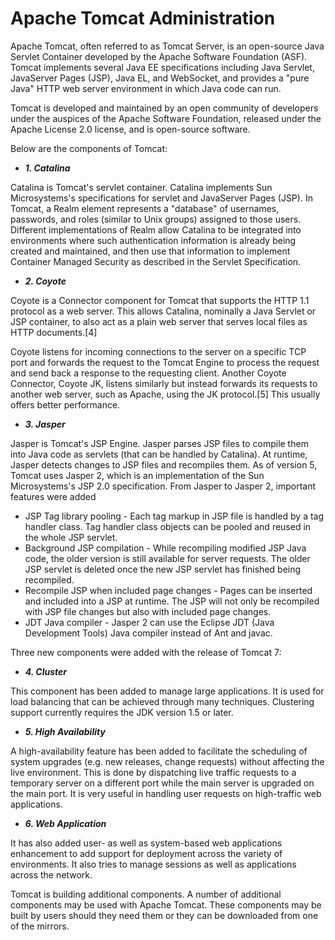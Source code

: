 # Apache Tomcat Administration

Apache Tomcat, often referred to as Tomcat Server, is an open-source Java Servlet Container developed by the Apache Software Foundation (ASF). Tomcat implements several Java EE specifications including Java Servlet, JavaServer Pages (JSP), Java EL, and WebSocket, and provides a "pure Java" HTTP web server environment in which Java code can run.

Tomcat is developed and maintained by an open community of developers under the auspices of the Apache Software Foundation, released under the Apache License 2.0 license, and is open-source software.

Below are the components of Tomcat:

- ***1. Catalina***

Catalina is Tomcat's servlet container. Catalina implements Sun Microsystems's specifications for servlet and JavaServer Pages (JSP). In Tomcat, a Realm element represents a "database" of usernames, passwords, and roles (similar to Unix groups) assigned to those users. Different implementations of Realm allow Catalina to be integrated into environments where such authentication information is already being created and maintained, and then use that information to implement Container Managed Security as described in the Servlet Specification.

- ***2. Coyote***

Coyote is a Connector component for Tomcat that supports the HTTP 1.1 protocol as a web server. This allows Catalina, nominally a Java Servlet or JSP container, to also act as a plain web server that serves local files as HTTP documents.[4]

Coyote listens for incoming connections to the server on a specific TCP port and forwards the request to the Tomcat Engine to process the request and send back a response to the requesting client. Another Coyote Connector, Coyote JK, listens similarly but instead forwards its requests to another web server, such as Apache, using the JK protocol.[5] This usually offers better performance.

- ***3. Jasper***

Jasper is Tomcat's JSP Engine. Jasper parses JSP files to compile them into Java code as servlets (that can be handled by Catalina). At runtime, Jasper detects changes to JSP files and recompiles them. As of version 5, Tomcat uses Jasper 2, which is an implementation of the Sun Microsystems's JSP 2.0 specification. From Jasper to Jasper 2, important features were added

- JSP Tag library pooling - Each tag markup in JSP file is handled by a tag handler class. Tag handler class objects can be pooled and reused in the whole JSP servlet.
- Background JSP compilation - While recompiling modified JSP Java code, the older version is still available for server requests. The older JSP servlet is deleted once the new JSP servlet has finished being recompiled.
- Recompile JSP when included page changes - Pages can be inserted and included into a JSP at runtime. The JSP will not only be recompiled with JSP file changes but also with included page changes.
- JDT Java compiler - Jasper 2 can use the Eclipse JDT (Java Development Tools) Java compiler instead of Ant and javac.

Three new components were added with the release of Tomcat 7:

- ***4. Cluster***

This component has been added to manage large applications. It is used for load balancing that can be achieved through many techniques. Clustering support currently requires the JDK version 1.5 or later.

- ***5. High Availability***

A high-availability feature has been added to facilitate the scheduling of system upgrades (e.g. new releases, change requests) without affecting the live environment. This is done by dispatching live traffic requests to a temporary server on a different port while the main server is upgraded on the main port. It is very useful in handling user requests on high-traffic web applications.

- ***6. Web Application***

It has also added user- as well as system-based web applications enhancement to add support for deployment across the variety of environments. It also tries to manage sessions as well as applications across the network.

Tomcat is building additional components. A number of additional components may be used with Apache Tomcat. These components may be built by users should they need them or they can be downloaded from one of the mirrors.
